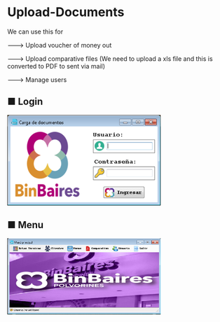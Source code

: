 # Upload-Documents

<div>
<p>We can use this for</p>
        <p>---> Upload voucher of money out</p>        
        <p>---> Upload comparative files (We need to upload a xls file and this is converted to PDF to sent via mail)</p>
        <p>---> Manage users</p> 
</div>

<p align="center">
  <h2> ■ Login</h2>   
  <img src="https://raw.githubusercontent.com/Daniel-Alberto-Flores/Upload-Documents/main/Login.png" width="350" alt="accessibility text">
</p>

<p align="center">
  <h2> ■ Menu</h2>   
  <img src="https://raw.githubusercontent.com/Daniel-Alberto-Flores/Upload-Documents/main/Menus.png" width="350" alt="accessibility text">
</p>
